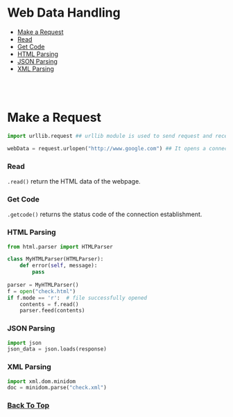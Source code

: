 # Web Data Handling

- [Make a Request](#make-a-request)
- [Read](#read)
- [Get Code](#get-code)
- [HTML Parsing](#html-parsing)
- [JSON Parsing](#json-parsing)
- [XML Parsing](#xml-parsing)

<br><br>

# Make a Request
```python
import urllib.request ## urllib module is used to send request and receive response from a server. It can used to get html / JSON / XML data from an api.

webData = request.urlopen("http://www.google.com") ## It opens a connection to google.com and returns an object of class http.client.HTTPResponse
```

### Read
```.read()``` return the HTML data of the webpage.

### Get Code
```.getcode()```  returns the status code of the connection establishment. 


### HTML Parsing

```python
from html.parser import HTMLParser

class MyHTMLParser(HTMLParser):
    def error(self, message):
        pass
        
parser = MyHTMLParser()
f = open("check.html")
if f.mode == 'r':  # file successfully opened
    contents = f.read()
    parser.feed(contents)
```

### JSON Parsing
```python
import json
json_data = json.loads(response)
```

### XML Parsing
```python
import xml.dom.minidom
doc = minidom.parse("check.xml")
```


### [Back To Top](#web-data-handling)